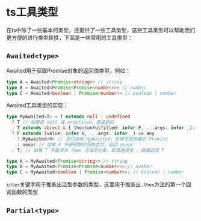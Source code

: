 # ts工具类型
在ts中除了一些基本的类型，还提供了一些工具类型，这些工具类型可以帮助我们更方便的进行类型转换，下面是一些常用的工具类型：

## `Awaited<type>`
Awaited用于获取Promise对象的返回值类型，例如：
``` ts
type A = Awaited<Promise<string>> // string
type B = Awaited<Promise<Promise<number>>> // number
type C = Awaited<boolean | Promise<number>> // boolean | number
```

Awaited工具类型的实现：
```ts
type MyAwaited<T> = T extends null | undefined
  ? T // 如果是 null 或 undefined，直接返回
  : T extends object & { then(onfulfilled: infer F, ...args: infer _): any } // 判断是否是对象且具有 then 方法
  ? F extends (value: infer V, ...args: infer _) => any
    ? MyAwaited<V> // 递归调用 MyAwaited，处理多层嵌套的 Promise
    : never // 如果 F 不是预期的函数类型，返回 never
  : T; // 如果 T 不是具有 then 方法的对象，即普通类型 ，直接返回 T

type A = MyAwaited<Promise<string>>;// string
type B = MyAwaited<Promise<Promise<number>>>;// number
type C = MyAwaited<boolean | Promise<number>>; // boolean | number
```
`inter`关键字用于推断出泛型参数的类型，这里用于推断出`.then`方法的第一个回调函数的类型
## `Partial<type>`
